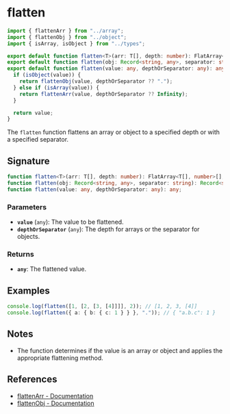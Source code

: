 # flatten

```typescript
import { flattenArr } from "../array";
import { flattenObj } from "../object";
import { isArray, isObject } from "../types";

export default function flatten<T>(arr: T[], depth: number): FlatArray<T[], number>[];
export default function flatten(obj: Record<string, any>, separator: string): Record<string, any>;
export default function flatten(value: any, depthOrSeparator: any): any {
  if (isObject(value)) {
    return flattenObj(value, depthOrSeparator ?? ".");
  } else if (isArray(value)) {
    return flattenArr(value, depthOrSeparator ?? Infinity);
  }

  return value;
}
```

The `flatten` function flattens an array or object to a specified depth or with a specified separator.

## Signature

```typescript
function flatten<T>(arr: T[], depth: number): FlatArray<T[], number>[];
function flatten(obj: Record<string, any>, separator: string): Record<string, any>;
function flatten(value: any, depthOrSeparator: any): any;
```

### Parameters

- **`value`** (`any`): The value to be flattened.
- **`depthOrSeparator`** (`any`): The depth for arrays or the separator for objects.

### Returns

- **`any`**: The flattened value.

## Examples

```typescript
console.log(flatten([1, [2, [3, [4]]]], 2)); // [1, 2, 3, [4]]
console.log(flatten({ a: { b: { c: 1 } } }, ".")); // { "a.b.c": 1 }
```

## Notes

- The function determines if the value is an array or object and applies the appropriate flattening method.

## References

- [flattenArr - Documentation](../array/flattenArr.md)
- [flattenObj - Documentation](../object/flattenObj.md)
